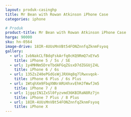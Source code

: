 ```yaml
---
layout: produk-casinghp
title: Mr Bean with Rowan Atkinson iPhone Case
categories: iphone

# Produk
product-title: Mr Bean with Rowan Atkinson iPhone Case
harga: 90000
sku: hn-0564
image-drive: 18IR-4UUsMnVBt54FONZnnfqZknmFsyoq
gallery:
  - url: 1vbNakCLfBdqFskArfq0cKQ9RmQ7xEYw5
    title: iPhone 5 / 5s / SE
  - url: 1y4MHNm5DreTbdAFGqZGsxD7dZGGUjZ4L
    title: iPhone 6 / 6s
  - url: 135ZsZ40ePGdGsWjJRXHq8q7lRwxvqok-
    title: iPhone 6 Plus / 6s Plus
  - url: 1WtqhXm9FbqXNNrARU4hxvEhHJfWwfJm5
    title: iPhone 7 / 8
  - url: 1jgqzIN1ZxSl0fyzvmd36KBIRaN8Rz7jn
    title: iPhone 7 Plus / 8 Plus
  - url: 18IR-4UUsMnVBt54FONZnnfqZknmFsyoq
    title: iPhone X
---
```

